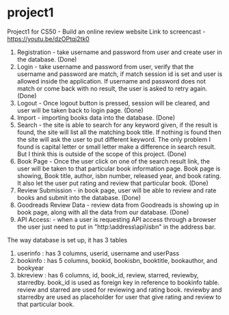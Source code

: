 # project1
Project1 for CS50 - Build an online review website
Link to screencast - https://youtu.be/dzOPtqj2tk0

1. Registration - take username and password from user and create user in the database. (Done)
2. Login - take username and password from user, verify that the username and password are match, if match session id is set and user is allowed inside the application. If username and password does not match or come back with no result, the user is asked to retry again. (Done)
3. Logout - Once logout button is pressed, session will be cleared, and user will be taken back to login page. (Done)
4. Import - importing books data into the database. (Done)
5. Search - the site is able to search for any keyword given, if the result is found, the site will list all the matching book title. If nothing is found then the site will ask the user to put different keyword.
The only problem I found is capital letter or small letter make a difference in search result. But I think this is outside of the scope of this project. (Done)
6. Book Page - Once the user click on one of the search result link, the user will be taken to that particular book information page. Book page is showing, Book title, author, isbn number, released year, and book rating. It also let the user put rating and review that particular book. (Done)
7. Review Submission - in book page, user will be able to review and rate books and submit into the database. (Done)
8. Goodreads Review Data - review data from Goodreads is showing up in book page, along with all the data from our database. (Done)
9. API Access: - when a user is requesting API access through a browser the user just need to put in "http:\\address\api\isbn" in the address bar.

The way database is set up, it has 3 tables
1. userinfo : has 3 columns, userid, username and userPass
2. bookinfo : has 5 columns, bookid, bookisbn, booktitle, bookauthor, and bookyear
3. bkreview : has 6 columns, id, book_id, review, starred, reviewby, starredby. book_id is used as foreign key in reference to bookinfo table. review and starred are used for reviewing and rating book. reviewby and starredby are used as placeholder for user that give rating and review to that particular book.
